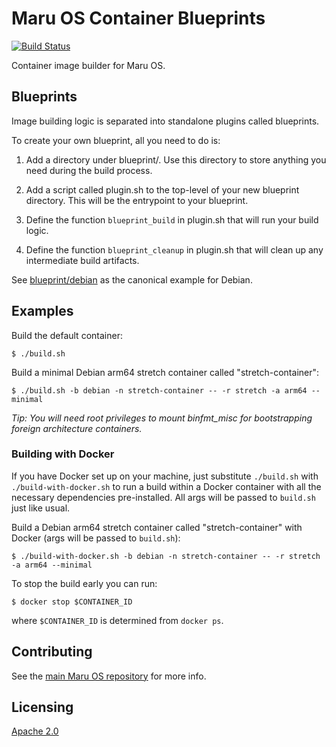 # Maru OS Container Blueprints

[![Build Status](https://travis-ci.org/maruos/blueprints.svg?branch=master)](https://travis-ci.org/maruos/blueprints)

Container image builder for Maru OS.

## Blueprints

Image building logic is separated into standalone plugins called blueprints.

To create your own blueprint, all you need to do is:

1. Add a directory under blueprint/. Use this directory to store anything you
   need during the build process.

2. Add a script called plugin.sh to the top-level of your new blueprint
   directory. This will be the entrypoint to your blueprint.

3. Define the function `blueprint_build` in plugin.sh that will run your build
   logic.

4. Define the function `blueprint_cleanup` in plugin.sh that will clean up any
   intermediate build artifacts.

See [blueprint/debian](blueprint/debian) as the canonical example for Debian.

## Examples

Build the default container:

    $ ./build.sh

Build a minimal Debian arm64 stretch container called "stretch-container":

    $ ./build.sh -b debian -n stretch-container -- -r stretch -a arm64 --minimal

*Tip: You will need root privileges to mount binfmt_misc for bootstrapping
foreign architecture containers.*

### Building with Docker

If you have Docker set up on your machine, just substitute `./build.sh` with
`./build-with-docker.sh` to run a build within a Docker container with all the
necessary dependencies pre-installed. All args will be passed to `build.sh` just
like usual.

Build a Debian arm64 stretch container called "stretch-container" with Docker
(args will be passed to `build.sh`):

    $ ./build-with-docker.sh -b debian -n stretch-container -- -r stretch -a arm64 --minimal

To stop the build early you can run:

    $ docker stop $CONTAINER_ID

where `$CONTAINER_ID` is determined from `docker ps`.

## Contributing

See the [main Maru OS repository](https://github.com/maruos/maruos) for more
info.

## Licensing

[Apache 2.0](LICENSE)

